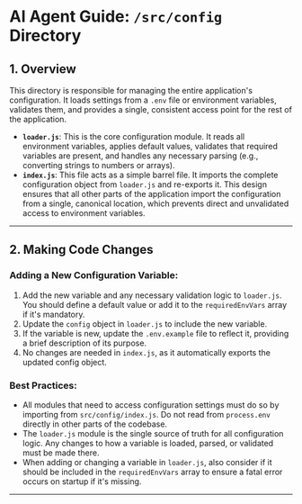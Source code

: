 # AI Agent Guide: `/src/config` Directory

## 1. Overview

This directory is responsible for managing the entire application's configuration. It loads settings from a `.env` file or environment variables, validates them, and provides a single, consistent access point for the rest of the application.

- **`loader.js`**: This is the core configuration module. It reads all environment variables, applies default values, validates that required variables are present, and handles any necessary parsing (e.g., converting strings to numbers or arrays).
- **`index.js`**: This file acts as a simple barrel file. It imports the complete configuration object from `loader.js` and re-exports it. This design ensures that all other parts of the application import the configuration from a single, canonical location, which prevents direct and unvalidated access to environment variables.

---

## 2. Making Code Changes

### Adding a New Configuration Variable:

1.  Add the new variable and any necessary validation logic to `loader.js`. You should define a default value or add it to the `requiredEnvVars` array if it's mandatory.
2.  Update the `config` object in `loader.js` to include the new variable.
3.  If the variable is new, update the `.env.example` file to reflect it, providing a brief description of its purpose.
4.  No changes are needed in `index.js`, as it automatically exports the updated config object.

### Best Practices:

-   All modules that need to access configuration settings must do so by importing from `src/config/index.js`. Do not read from `process.env` directly in other parts of the codebase.
-   The `loader.js` module is the single source of truth for all configuration logic. Any changes to how a variable is loaded, parsed, or validated must be made there.
-   When adding or changing a variable in `loader.js`, also consider if it should be included in the `requiredEnvVars` array to ensure a fatal error occurs on startup if it's missing.

---